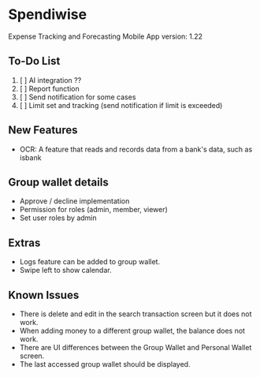 # Spendiwise

Expense Tracking and Forecasting Mobile App
version: 1.22

## To-Do List
1. [ ] AI integration ?? 
2. [ ] Report function
3. [ ] Send notification for some cases
4. [ ] Limit set and tracking (send notification if limit is exceeded)

## New Features
- OCR: A feature that reads and records data from a bank's data, such as isbank

## Group wallet details
- Approve / decline implementation
- Permission for roles (admin, member, viewer)
- Set user roles by admin

## Extras
- Logs feature can be added to group wallet.
- Swipe left to show calendar.

## Known Issues
- There is delete and edit in the search transaction screen but it does not work.
- When adding money to a different group wallet, the balance does not work.
- There are UI differences between the Group Wallet and Personal Wallet screen.
- The last accessed group wallet should be displayed.